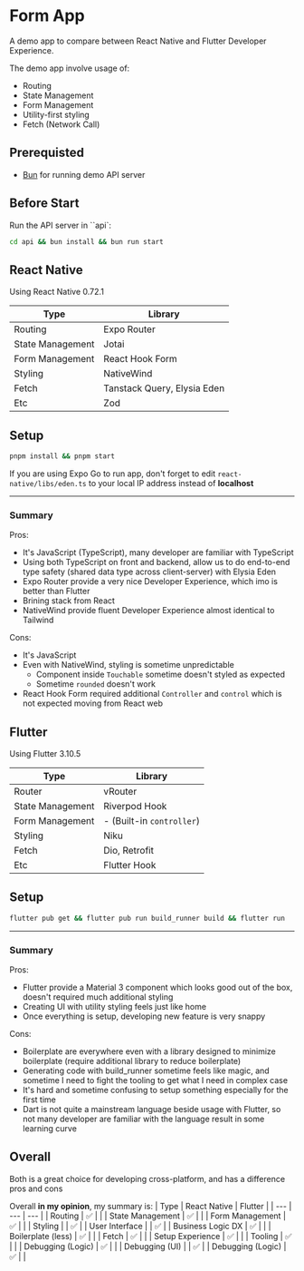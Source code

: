 # Form App
A demo app to compare between React Native and Flutter Developer Experience.

The demo app involve usage of:
- Routing
- State Management
- Form Management
- Utility-first styling
- Fetch (Network Call)

## Prerequisted
- [Bun](https://oven.sh) for running demo API server

## Before Start
Run the API server in ``api`:
```bash
cd api && bun install && bun run start
```

## React Native
Using React Native 0.72.1

| Type | Library |
| --- | --- |
| Routing | Expo Router |
| State Management | Jotai |
| Form Management | React Hook Form |
| Styling | NativeWind |
| Fetch | Tanstack Query, Elysia Eden |
| Etc | Zod |

## Setup
```bash
pnpm install && pnpm start
```

If you are using Expo Go to run app, don't forget to edit `react-native/libs/eden.ts` to your local IP address instead of **localhost**

---

### Summary

Pros:
- It's JavaScript (TypeScript), many developer are familiar with TypeScript
- Using both TypeScript on front and backend, allow us to do end-to-end type safety (shared data type across client-server) with Elysia Eden
- Expo Router provide a very nice Developer Experience, which imo is better than Flutter
- Brining stack from React
- NativeWind provide fluent Developer Experience almost identical to Tailwind

Cons:
- It's JavaScript
- Even with NativeWind, styling is sometime unpredictable
    - Component inside `Touchable` sometime doesn't styled as expected
    - Sometime `rounded` doesn't work
- React Hook Form required additional `Controller` and `control` which is not expected moving from React web

## Flutter
Using Flutter 3.10.5

| Type | Library |
| --- | --- |
| Router | vRouter |
| State Management | Riverpod Hook |
| Form Management | - (Built-in `controller`) |
| Styling | Niku |
| Fetch | Dio, Retrofit |
| Etc | Flutter Hook |

## Setup
```bash
flutter pub get && flutter pub run build_runner build && flutter run
```

---

### Summary

Pros:
- Flutter provide a Material 3 component which looks good out of the box, doesn't required much additional styling
- Creating UI with utility styling feels just like home
- Once everything is setup, developing new feature is very snappy

Cons:
- Boilerplate are everywhere even with a library designed to minimize boilerplate (require additional library to reduce boilerplate)
- Generating code with build_runner sometime feels like magic, and sometime I need to fight the tooling to get what I need in complex case
- It's hard and sometime confusing to setup something especially for the first time
- Dart is not quite a mainstream language beside usage with Flutter, so not many developer are familiar with the language result in some learning curve

## Overall
Both is a great choice for developing cross-platform, and has a difference pros and cons

Overall **in my opinion**, my summary is:
| Type | React Native | Flutter |
| --- | --- | --- |
| Routing | ✅ |  |
| State Management | ✅ |  |
| Form Management | ✅ |  |
| Styling |  | ✅ |
| User Interface |  | ✅ |
| Business Logic DX | ✅ |  |
| Boilerplate (less) | ✅ |  |
| Fetch | ✅ |  |
| Setup Experience | ✅ |  |
| Tooling | ✅ |  |
| Debugging (Logic) | ✅ | |
| Debugging (UI) |  | ✅ |
| Debugging (Logic) | ✅ | |
